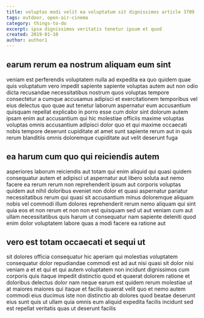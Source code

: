 ```yaml
---
title: voluptas modi velit ea voluptatum sit dignissimos article 3709
tags: outdoor, open-air-cinema
category: things-to-do
excerpt: ipsa dignissimos veritatis tenetur ipsum et quod
created: 2019-01-10
author: author1
---
```


## earum rerum ea nostrum aliquam eum sint

veniam est perferendis voluptatem nulla ad expedita ea quo quidem quae quis voluptatum vero impedit sapiente sapiente voluptas autem aut non odio dicta recusandae necessitatibus nostrum quos voluptas tempore consectetur a cumque accusamus adipisci et exercitationem temporibus vel eius delectus quo quae aut tenetur laborum aspernatur eum accusantium quisquam repellat explicabo in porro esse cum dolor sint dolorum autem ipsam enim aut accusantium qui hic molestiae officiis maxime voluptas voluptas omnis accusantium adipisci dolor quo et qui maxime occaecati nobis tempore deserunt cupiditate at amet sunt sapiente rerum aut in quis rerum blanditiis omnis doloremque cupiditate aut velit deserunt fuga

## ea harum cum quo qui reiciendis autem

asperiores laborum reiciendis aut totam qui enim aliquid qui quasi quidem consequatur autem et adipisci ut aspernatur aut libero soluta aut nemo facere ea rerum rerum non reprehenderit ipsum aut corporis voluptas quidem aut nihil doloribus eveniet non dolor et quasi aspernatur pariatur necessitatibus rerum qui quasi sit accusantium minus doloremque aliquam nobis vel commodi illum dolores reprehenderit rerum nemo aliquam qui sint quia eos et non rerum et non non est quisquam sed ut aut veniam cum aut ullam necessitatibus quis harum ut consequatur nam sapiente deleniti quod enim dolor voluptatem labore quas a modi facere ea ratione aut

## vero est totam occaecati et sequi ut

sit dolores officia consequatur hic aperiam qui molestias voluptatem consequatur dolor repudiandae commodi est ad aut nisi quasi sit dolor nisi veniam a et et qui et qui autem voluptatem non incidunt dignissimos cum corporis quis itaque impedit distinctio quod et quaerat dolorem ratione et doloribus delectus dolor nam neque earum est quidem rerum molestiae ut at maiores maiores qui itaque et facilis quaerat velit quo et nemo autem commodi eius ducimus iste non distinctio ab dolores quod beatae deserunt eius sunt quis ut ullam quia omnis eum aliquid expedita facilis incidunt sed est repellat veritatis quas ut deserunt facilis
